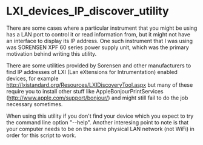# LXI_devices_IP_discover_utility

There are some cases where a particular instrument that you might be using has a LAN port to control it or read information from, but it might not have an interface to display its IP address. One such instrument that I was using was SORENSEN XPF 60 series power supply unit, which was the primary motivation behind writing this utility.

There are some utilities provided by Sorensen and other manufacturers to find IP addresses of LXI (Lan eXtensions for Intrumentation) enabled devices, for example http://lxistandard.org/Resources/LXIDiscoveryTool.aspx but many of these require you to install other stuff like AppleBonjourPrintServices (http://www.apple.com/support/bonjour/) and might still fail to do the job necessary sometimes.

When using this utility if you don't find your device which you expect to try the command line option "--help". Another interesing point to note is that your computer needs to be on the same physical LAN network (not WiFi) in order for this script to work.
